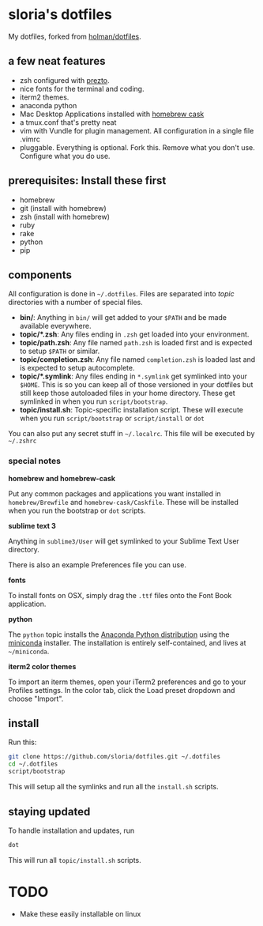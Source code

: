 # sloria's dotfiles

My dotfiles, forked from [holman/dotfiles](https://github.com/holman/dotfiles).

## a few neat features

- zsh configured with [prezto](https://github.com/sorin-ionescu/prezto).
- nice fonts for the terminal and coding.
- iterm2 themes.
- anaconda python
- Mac Desktop Applications installed with [homebrew cask](https://github.com/caskroom/homebrew-cask)
- a tmux.conf that's pretty neat
- vim with Vundle for plugin management. All configuration in a single file .vimrc
- pluggable. Everything is optional. Fork this. Remove what you don't use. Configure what you do use.

## prerequisites: Install these first

- homebrew
- git (install with homebrew)
- zsh (install with homebrew)
- ruby
- rake
- python
- pip

## components

All configuration is done in `~/.dotfiles`. Files are separated into *topic* directories with a number of special files.

- **bin/**: Anything in `bin/` will get added to your `$PATH` and be made
  available everywhere.
- **topic/\*.zsh**: Any files ending in `.zsh` get loaded into your
  environment.
- **topic/path.zsh**: Any file named `path.zsh` is loaded first and is
  expected to setup `$PATH` or similar.
- **topic/completion.zsh**: Any file named `completion.zsh` is loaded
  last and is expected to setup autocomplete.
- **topic/\*.symlink**: Any files ending in `*.symlink` get symlinked into
  your `$HOME`. This is so you can keep all of those versioned in your dotfiles
  but still keep those autoloaded files in your home directory. These get
  symlinked in when you run `script/bootstrap`.
- **topic/install.sh**: Topic-specific installation script. These will execute when you run `script/bootstrap` or `script/install` or `dot`

You can also put any secret stuff in `~/.localrc`. This file will be executed by `~/.zshrc`

### special notes

**homebrew and homebrew-cask**

Put any common packages and applications you want installed in `homebrew/Brewfile` and `homebrew-cask/Caskfile`. These will be installed when you run the bootstrap or `dot` scripts.

**sublime text 3**

Anything in `sublime3/User` will get symlinked to your Sublime Text User directory. 

There is also an example Preferences file you can use.

**fonts**

To install fonts on OSX, simply drag the `.ttf` files onto the Font Book application. 

**python**

The `python` topic installs the [Anaconda Python distribution](https://store.continuum.io/cshop/anaconda/) using the [miniconda](http://conda.pydata.org/miniconda.html) installer. The installation is entirely self-contained, and lives at `~/miniconda`.

**iterm2 color themes**

To import an iterm themes, open your iTerm2 preferences and go to your Profiles settings. In the color tab, click the Load preset dropdown and choose "Import".

## install

Run this:

```sh
git clone https://github.com/sloria/dotfiles.git ~/.dotfiles
cd ~/.dotfiles
script/bootstrap
```

This will setup all the symlinks and run all the `install.sh` scripts.

## staying updated

To handle installation and updates, run

```sh
dot
```

This will run all `topic/install.sh` scripts.

# TODO

- Make these easily installable on linux
